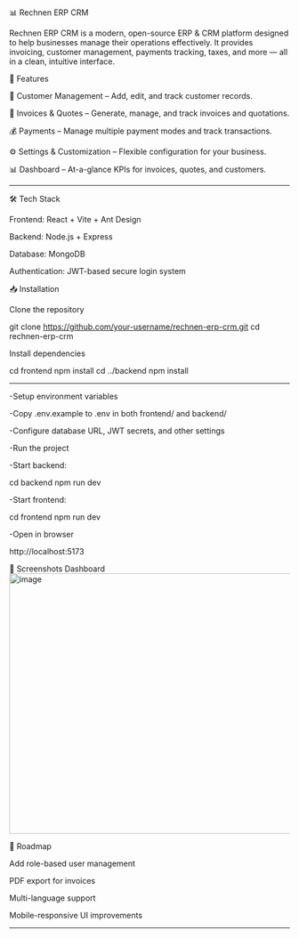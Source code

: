 ﻿📊 Rechnen ERP CRM

Rechnen ERP CRM is a modern, open-source ERP & CRM platform designed to help businesses manage their operations effectively. It provides invoicing, customer management, payments tracking, taxes, and more — all in a clean, intuitive interface.

🚀 Features

📂 Customer Management – Add, edit, and track customer records.

🧾 Invoices & Quotes – Generate, manage, and track invoices and quotations.

💰 Payments – Manage multiple payment modes and track transactions.

⚙️ Settings & Customization – Flexible configuration for your business.

📊 Dashboard – At-a-glance KPIs for invoices, quotes, and customers.

---

🛠️ Tech Stack

Frontend: React + Vite + Ant Design

Backend: Node.js + Express

Database: MongoDB

Authentication: JWT-based secure login system

📥 Installation

Clone the repository

git clone https://github.com/your-username/rechnen-erp-crm.git
cd rechnen-erp-crm


Install dependencies

cd frontend
npm install
cd ../backend
npm install

---
-Setup environment variables

-Copy .env.example to .env in both frontend/ and backend/

-Configure database URL, JWT secrets, and other settings

-Run the project

-Start backend:

cd backend
npm run dev


-Start frontend:

cd frontend
npm run dev


-Open in browser

http://localhost:5173

📸 Screenshots
Dashboard
<img width="1023" height="468" alt="image" src="https://github.com/user-attachments/assets/020e3bd4-9f40-4446-a720-c1c9c11601e2" />

📌 Roadmap

 Add role-based user management

 PDF export for invoices

 Multi-language support

 Mobile-responsive UI improvements


 ---

